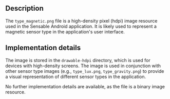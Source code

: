 ## Description

The `type_magnetic.png` file is a high-density pixel (hdpi) image resource used in the Sensable Android application. It is likely used to represent a magnetic sensor type in the application's user interface.


## Implementation details


The image is stored in the `drawable-hdpi` directory, which is used for devices with high-density screens. The image is used in conjunction with other sensor type images (e.g., `type_lux.png`, `type_gravity.png`) to provide a visual representation of different sensor types in the application.

No further implementation details are available, as the file is a binary image resource.



